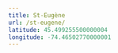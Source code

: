 ```yaml
---
title: St-Eugène
url: /st-eugene/
latitude: 45.499255500000004
longitude: -74.46502770000001
---
```

